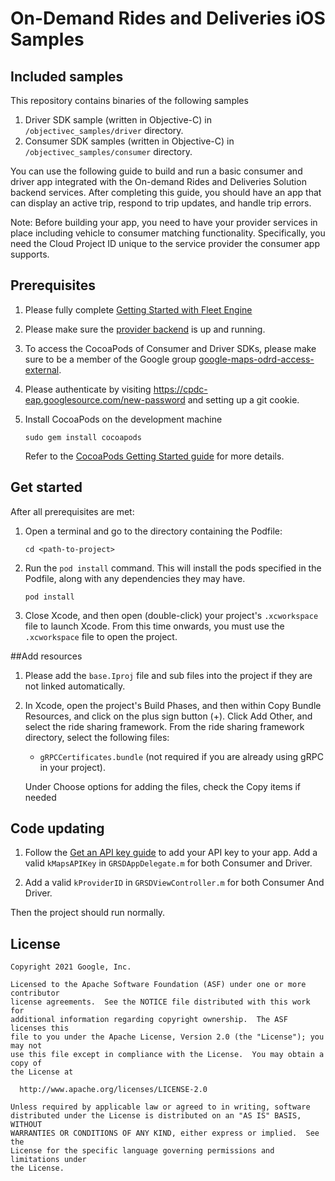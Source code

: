On-Demand Rides and Deliveries iOS Samples
============

Included samples
------------

This repository contains binaries of the following samples

1. Driver SDK sample (written in Objective-C) in `/objectivec_samples/driver` directory.
2. Consumer SDK samples (written in Objective-C) in `/objectivec_samples/consumer` directory.


You can use the following guide to build and run a basic consumer and driver app integrated with the On-demand Rides and Deliveries Solution backend services. After completing this guide, you should have an app that can display an active trip, respond to trip updates, and handle trip errors.

Note: Before building your app, you need to have your provider services in place including vehicle to consumer matching functionality. Specifically, you need the Cloud Project ID unique to the service provider the consumer app supports.

## Prerequisites
1. Please fully complete [Getting Started with Fleet Engine](https://developers.google.com/maps/documentation/transportation-logistics/on-demand-rides-deliveries-solution/trip-order-progress/fleet-engine)
2. Please make sure the [provider backend](https://github.com/googlemaps/java-on-demand-rides-deliveries-stub-provider)
is up and running.
3. To access the CocoaPods of Consumer and Driver SDKs, please make sure to be a member of the
Google group [google-maps-odrd-access-external](https://groups.google.com/a/google.com/g/google-maps-odrd-access-external).
5. Please authenticate by visiting https://cpdc-eap.googlesource.com/new-password
and setting up a git cookie.
6. Install CocoaPods on the development machine

    ```shell
    sudo gem install cocoapods
    ```

    Refer to the
    [CocoaPods Getting Started guide](https://guides.cocoapods.org/using/getting-started.html)
    for more details.


## Get started
After all prerequisites are met:

1.  Open a terminal and go to the directory containing the Podfile:

    ```shell
    cd <path-to-project>
    ```

2.  Run the `pod install` command. This will install the pods specified in the
    Podfile, along with any dependencies they may have.

    ```shell
    pod install
    ```
3.  Close Xcode, and then open (double-click) your project's `.xcworkspace` file
    to launch Xcode. From this time onwards, you must use the `.xcworkspace` file
    to open the project.

##Add resources

1. Please add the `base.Iproj` file and sub files into the project if they are not linked automatically.

2. In Xcode, open the project's Build Phases, and then within Copy Bundle Resources, and click on the plus sign button (+).
   Click Add Other, and select the ride sharing framework.
   From the ride sharing framework directory, select the following files:

   * `gRPCCertificates.bundle` (not required if you are already using gRPC in your project).

   Under Choose options for adding the files, check the Copy items if needed

## Code updating

1. Follow the [Get an API key guide](https://developers.devsite.corp.google.com/maps/documentation/ios-sdk/get-api-key#add_key)
   to add your API key to your app. Add a valid `kMapsAPIKey` in `GRSDAppDelegate.m` for both Consumer and Driver.

2. Add a valid `kProviderID` in `GRSDViewController.m` for both Consumer And Driver.

Then the project should run normally.

License
-------

```
Copyright 2021 Google, Inc.

Licensed to the Apache Software Foundation (ASF) under one or more contributor
license agreements.  See the NOTICE file distributed with this work for
additional information regarding copyright ownership.  The ASF licenses this
file to you under the Apache License, Version 2.0 (the "License"); you may not
use this file except in compliance with the License.  You may obtain a copy of
the License at

  http://www.apache.org/licenses/LICENSE-2.0

Unless required by applicable law or agreed to in writing, software
distributed under the License is distributed on an "AS IS" BASIS, WITHOUT
WARRANTIES OR CONDITIONS OF ANY KIND, either express or implied.  See the
License for the specific language governing permissions and limitations under
the License.
```
